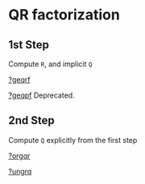 # QR factorization

## 1st Step
Compute `R`, and implicit `Q`

[?geqrf](https://software.intel.com/en-us/node/468944)

[?geqpf](https://software.intel.com/en-us/node/468952) 
Deprecated.

## 2nd Step
Compute `Q` explicitly from the first step

[?orgqr](https://software.intel.com/en-us/node/468956)

[?ungrq](https://software.intel.com/en-us/node/468960)

